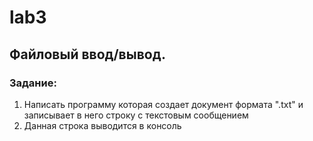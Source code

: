 # lab3
## Файловый ввод/вывод.
### Задание: 
1. Написать программу которая создает документ формата ".txt" и записывает в него строку с текстовым сообщением
2. Данная строка выводится в консоль
